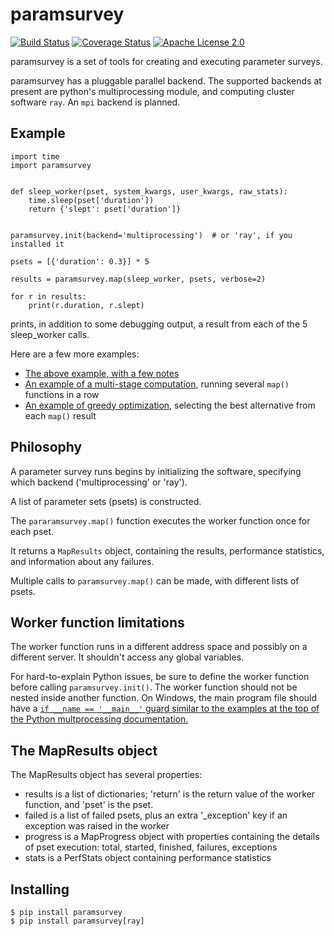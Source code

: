 # paramsurvey

[![Build Status](https://travis-ci.org/wumpus/paramsurvey.svg?branch=master)](https://travis-ci.org/wumpus/paramsurvey) [![Coverage Status](https://coveralls.io/repos/github/wumpus/paramsurvey/badge.svg?branch=master)](https://coveralls.io/github/wumpus/paramsurvey?branch=master) [![Apache License 2.0](https://img.shields.io/github/license/wumpus/paramsurvey.svg)](LICENSE)

paramsurvey is a set of tools for creating and executing parameter surveys.

paramsurvey has a pluggable parallel backend. The supported backends at present
are python's multiprocessing module, and computing cluster software `ray`. An `mpi` backend is planned.

## Example

```
import time
import paramsurvey


def sleep_worker(pset, system_kwargs, user_kwargs, raw_stats):
    time.sleep(pset['duration'])
    return {'slept': pset['duration']}


paramsurvey.init(backend='multiprocessing')  # or 'ray', if you installed it

psets = [{'duration': 0.3}] * 5

results = paramsurvey.map(sleep_worker, psets, verbose=2)

for r in results:
    print(r.duration, r.slept)
```

prints, in addition to some debugging output, a result from each of the 5 sleep_worker calls.

Here are a few more examples:

* [The above example, with a few notes](scripts/paramsurvey-readme-example.py)
* [An example of a multi-stage computation](scripts/paramsurvey-multistage-example.py), running several `map()` functions in a row
* [An example of greedy optimization](scripts/paramsurvey-greedy-example.py), selecting the best alternative from each `map()` result

## Philosophy

A parameter survey runs begins by initializing the software,
specifying which backend ('multiprocessing' or 'ray').

A list of parameter sets (psets) is constructed.

The `pararamsurvey.map()` function executes the worker function once for each pset.

It returns a `MapResults` object, containing the results, performance
statistics, and information about any failures.

Multiple calls to `paramsurvey.map()` can be made, with different lists of psets.

## Worker function limitations

The worker function runs in a different address space and possibly on a different server.
It shouldn't access any global variables.

For hard-to-explain Python issues, be sure to define the worker
function before calling `paramsurvey.init()`. The worker function should
not be nested inside another function. On Windows, the main program file
should have a [`if __name == '__main__'` guard similar to the examples
at the top of the Python multprocessing documentation.](https://docs.python.org/3/library/multiprocessing.html)

## The MapResults object

The MapResults object has several properties:

* results is a list of dictionaries; 'return' is the return value of the worker function, and 'pset' is the pset.
* failed is a list of failed psets, plus an extra '_exception' key if an exception was raised in the worker
* progress is a MapProgress object with properties containing the details of pset execution: total, started, finished, failures, exceptions
* stats is a PerfStats object containing performance statistics

## Installing

```
$ pip install paramsurvey
$ pip install paramsurvey[ray]
```

